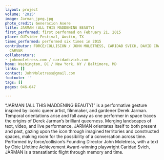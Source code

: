 ```yaml
---
layout: project
volume: '2015'
image: Jarman_jpeg.jpg
photo_credit: Generacion Asere
title: JARMAN (ALL THIS MADDENING BEAUTY)
first_performed: first performed on February 21, 2015
place: OUTsider Festival, Austin, TX
times_performed: performed six times in 2015
contributor: FORCE/COLLISION / JOHN MOLETRESS, CARIDAD SVICH, DAVID CRANDALL & BENJAMIN
  CARVER
collaborators:
- johnmoletress.com / caridadsvich.com
home: Washington, DC / New York, NY / Baltimore, MD
links: []
contact: JohnMoletress@gmail.com
footnote: ''
tags: []
pages: 046-047

---
```


“JARMAN (ALL THIS MADDENING BEAUTY)” is a performative gesture inspired by iconic queer artist, filmmaker, and gardener Derek Jarman. Temporal orientations arise and fall away as one performer in space traces the origins of Derek Jarman’s brilliant queerness. Merging landscapes of text, video, and live performance, JARMAN orientates itself to both present and past, gazing upon the icon through imagined territories and constructed spaces, making room for the possibility of a conversation across time. Performed by force/collision’s Founding Director John Moletress, with a text by Obie Lifetime Achievement Award-winning playwright Caridad Svich, JARMAN is a transatlantic flight through memory and time.
